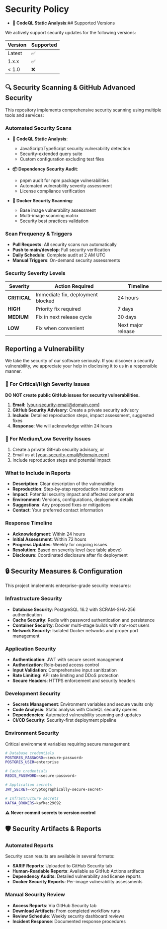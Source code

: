 # Security Policy
- **🔎 CodeQL Static Analysis**:## Supported Versions

We actively support security updates for the following versions:

| Version | Supported          |
| ------- | ------------------ |
| Latest  | :white_check_mark: |
| 1.x.x   | :white_check_mark: |
| < 1.0   | :x:                |

## 🔍 Security Scanning & GitHub Advanced Security

This repository implements comprehensive security scanning using multiple tools and services:

### Automated Security Scans

- **🔎 CodeQL Static Analysis**:
  - JavaScript/TypeScript security vulnerability detection
  - Security-extended query suite
  - Custom configuration excluding test files

- **📦 Dependency Security Audit**:
  - pnpm audit for npm package vulnerabilities  
  - Automated vulnerability severity assessment
  - License compliance verification

- **🐳 Docker Security Scanning**:
  - Base image vulnerability assessment
  - Multi-image scanning matrix
  - Security best practices validation

### Scan Frequency & Triggers

- **Pull Requests**: All security scans run automatically
- **Push to main/develop**: Full security verification
- **Daily Schedule**: Complete audit at 2 AM UTC
- **Manual Triggers**: On-demand security assessments

### Security Severity Levels

| Severity | Action Required | Timeline |
|----------|----------------|----------|
| **CRITICAL** | Immediate fix, deployment blocked | 24 hours |
| **HIGH** | Priority fix required | 7 days |
| **MEDIUM** | Fix in next release cycle | 30 days |
| **LOW** | Fix when convenient | Next major release |

## Reporting a Vulnerability

We take the security of our software seriously. If you discover a security vulnerability, we appreciate your help in disclosing it to us in a responsible manner.

### 🚨 For Critical/High Severity Issues

**DO NOT create public GitHub issues for security vulnerabilities.**

1. **Email**: [your-security-email@domain.com]
2. **GitHub Security Advisory**: Create a private security advisory
3. **Include**: Detailed reproduction steps, impact assessment, suggested fixes
4. **Response**: We will acknowledge within 24 hours

### 📝 For Medium/Low Severity Issues

1. Create a private GitHub security advisory, or
2. Email us at [your-security-email@domain.com]
3. Include reproduction steps and potential impact

### What to Include in Reports

- **Description**: Clear description of the vulnerability
- **Reproduction**: Step-by-step reproduction instructions  
- **Impact**: Potential security impact and affected components
- **Environment**: Versions, configurations, deployment details
- **Suggestions**: Any proposed fixes or mitigations
- **Contact**: Your preferred contact information

### Response Timeline

- **Acknowledgment**: Within 24 hours
- **Initial Assessment**: Within 72 hours
- **Progress Updates**: Weekly for ongoing issues
- **Resolution**: Based on severity level (see table above)
- **Disclosure**: Coordinated disclosure after fix deployment

## 🔒 Security Measures & Configuration

This project implements enterprise-grade security measures:

### Infrastructure Security

- **Database Security**: PostgreSQL 16.2 with SCRAM-SHA-256 authentication
- **Cache Security**: Redis with password authentication and persistence
- **Container Security**: Docker multi-stage builds with non-root users
- **Network Security**: Isolated Docker networks and proper port management

### Application Security

- **Authentication**: JWT with secure secret management
- **Authorization**: Role-based access control
- **Input Validation**: Comprehensive input sanitization
- **Rate Limiting**: API rate limiting and DDoS protection
- **Secure Headers**: HTTPS enforcement and security headers

### Development Security

- **Secrets Management**: Environment variables and secure vaults only
- **Code Analysis**: Static analysis with CodeQL security queries
- **Dependencies**: Automated vulnerability scanning and updates
- **CI/CD Security**: Security-first deployment pipeline

### Environment Security

Critical environment variables requiring secure management:

```bash
# Database credentials
POSTGRES_PASSWORD=<secure-password>
POSTGRES_USER=enterprise

# Cache credentials  
REDIS_PASSWORD=<secure-password>

# Application secrets
JWT_SECRET=<cryptographically-secure-secret>

# Infrastructure secrets
KAFKA_BROKERS=kafka:29092
```

**⚠️ Never commit secrets to version control**

## 🛡️ Security Artifacts & Reports

### Automated Reports

Security scan results are available in several formats:

- **SARIF Reports**: Uploaded to GitHub Security tab
- **Human-Readable Reports**: Available as GitHub Actions artifacts
- **Dependency Audits**: Detailed vulnerability and license reports
- **Docker Security Reports**: Per-image vulnerability assessments

### Manual Security Review

- **Access Reports**: Via GitHub Security tab
- **Download Artifacts**: From completed workflow runs
- **Review Schedule**: Weekly security dashboard reviews
- **Incident Response**: Documented response procedures

